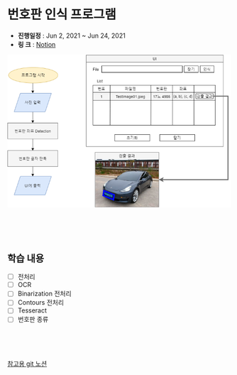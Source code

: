 # 번호판 인식 프로그램

 - **진행일정** : Jun 2, 2021 ~ Jun 24, 2021
 - **링    크** : [Notion](https://www.notion.so/cf634d3c6991402b9d7e7b02c88f801b)

![SimpleDiagram](./image/README/temp.png)

<br><br><br>

## 학습 내용
 - [ ] 전처리
 - [ ] OCR
 - [ ] Binarization 전처리
 - [ ] Contours 전처리
 - [ ] Tesseract
 - [ ] 번호판 종류

<br><br><br>


[참고용 git 노션](https://www.notion.so/Git-9ff47c38b5c64bd3bd751ab0ad3206f8)
